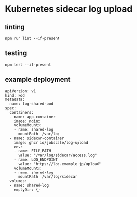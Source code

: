 # Kubernetes sidecar log upload

## linting

```
npm run lint --if-present
```

## testing

```
npm test --if-present
```

## example deployment
```
apiVersion: v1
kind: Pod
metadata:
  name: log-shared-pod
spec:
  containers:
  - name: app-container
    image: nginx
    volumeMounts:
    - name: shared-log
      mountPath: /var/log
  - name: sidecar-container
    image: ghcr.io/jobscale/log-upload
    env:
    - name: FILE_PATH
      value: "/var/log/sidecar/access.log"
    - name: LOG_ENDPOINT
      value: "https://log.example.jp/upload"
    volumeMounts:
    - name: shared-log
      mountPath: /var/log/sidecar
  volumes:
  - name: shared-log
    emptyDir: {}
```
